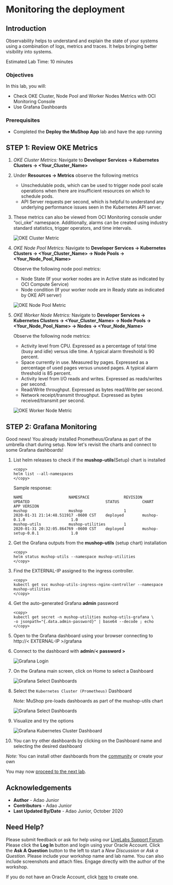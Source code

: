# Monitoring the deployment

## Introduction

Observability helps to understand and explain the state of your systems using a combination of logs, metrics and traces. It helps bringing better visibility into systems.

Estimated Lab Time: 10 minutes

### Objectives

In this lab, you will:

* Check OKE Cluster, Node Pool and Worker Nodes Metrics with OCI Monitoring Console
* Use Grafana Dashboards

### Prerequisites

* Completed the **Deploy the MuShop App** lab and have the app running

## **STEP 1**: Review OKE Metrics

1. *OKE Cluster Metrics:* Navigate to **Developer Services -> Kubernetes Clusters -> <Your_Cluster_Name>**

2. Under **Resources -> Metrics** observe the following metrics
   
      - Unschedulable pods, which can be used to trigger node pool scale operations when there are insufficient resources on which to schedule pods.
      - API Server requests per second, which is helpful to understand any underlying performance issues seen in the Kubernetes API server.

3. These metrics can also be viewed from OCI Monitoring console under “oci_oke” namespace. Additionally, alarms can be created using industry standard statistics, trigger operators, and time intervals.

    ![OKE Cluster Metric](images/cluster-metric.png)

4. *OKE Node Pool Metrics:* Navigate to **Developer Services -> Kubernetes Clusters -> <Your_Cluster_Name> -> Node Pools -> <Your_Node_Pool_Name>**

    Observe the following node pool metrics:

    * Node State (If your worker nodes are in Active state as indicated by OCI Compute Service)
    * Node condition (If your worker node are in Ready state as indicated by OKE API server)

    ![OKE Node Pool Metric](images/node-pool-metric.png)

5. *OKE Worker Node Metrics:* Navigate to **Developer Services -> Kubernetes Clusters -> <Your_Cluster_Name> -> Node Pools -> <Your_Node_Pool_Name> -> Nodes -> <Your_Node_Name>**

    Observe the following node metrics:

    * Activity level from CPU. Expressed as a percentage of total time (busy and idle) versus idle time. A typical alarm threshold is 90 percent.
    * Space currently in use. Measured by pages. Expressed as a percentage of used pages versus unused pages. A typical alarm threshold is 85 percent.
    * Activity level from I/O reads and writes. Expressed as reads/writes per second.
    * Read/Write throughput. Expressed as bytes read/Write per second.
    * Network receipt/transmit throughput. Expressed as bytes received/transmit per second.

    ![OKE Worker Node Metric](images/node-metric.png)

## **STEP 2**: Grafana Monitoring

Good news! You already installed Prometheus/Grafana as part of the umbrella chart during setup. Now let's revisit the charts and connect to some Grafana dashboards!

1. List helm releases to check if the **mushop-utils**(Setup) chart is installed

    ````shell
    <copy>
    helm list --all-namespaces
    </copy>
    ````

    Sample response:

    ````shell
    NAME                    NAMESPACE               REVISION        UPDATED                                 STATUS          CHART                           APP VERSION
    mushop                  mushop                  1               2020-01-31 21:14:48.511917 -0600 CST    deployed        mushop-0.1.0                    1.0
    mushop-utils            mushop-utilities        1               2020-01-31 20:32:05.864769 -0600 CST    deployed        mushop-setup-0.0.1              1.0
    ````

2. Get the Grafana outputs from the **mushop-utils** (setup chart) installation

    ````shell
    <copy>
    helm status mushop-utils --namespace mushop-utilities
    </copy>
    ````

3. Find the EXTERNAL-IP assigned to the ingress controller.

    ````shell
    <copy>
    kubectl get svc mushop-utils-ingress-nginx-controller --namespace mushop-utilities
    </copy>
    ````

4. Get the auto-generated Grafana **admin** password

    ````shell
    <copy>
    kubectl get secret -n mushop-utilities mushop-utils-grafana \
    -o jsonpath="{.data.admin-password}" | base64 --decode ; echo
    </copy>
    ````

5. Open to the Grafana dashboard using your browser connecting to http://< EXTERNAL-IP >/grafana

6. Connect to the dashboard with **admin**/**< password >**

    ![Grafana Login](images/grafana-login.png)

7. On the Grafana main screen, click on Home to select a Dashboard

    ![Grafana Select Dashboards](images/grafana-select-dashboards.png)

1. Select the `Kubernetes Cluster (Prometheus)` Dashboard

    *Note:* MuShop pre-loads dashboards as part of the mushop-utils chart

    ![Grafana Select Dashboards](images/grafana-loaded-dashboards.png)

1. Visualize and try the options

    ![Grafana Kubernetes Cluster Dashboard](images/grafana-cluster-dashboard.png)

1. You can try other dashboards by clicking on the Dashboard name and selecting the desired dashboard

*Note:* You can install other dashboards from the [community](https://grafana.com/grafana/dashboards?dataSource=prometheus) or create your own

You may now [proceed to the next lab](#next).

## Acknowledgements

* **Author** - Adao Junior
* **Contributors** - Adao Junior
* **Last Updated By/Date** - Adao Junior, October 2020

## Need Help?

Please submit feedback or ask for help using our [LiveLabs Support Forum](https://community.oracle.com/tech/developers/categories/livelabsdiscussions). Please click the **Log In** button and login using your Oracle Account. Click the **Ask A Question** button to the left to start a *New Discussion* or *Ask a Question*.  Please include your workshop name and lab name.  You can also include screenshots and attach files.  Engage directly with the author of the workshop.

If you do not have an Oracle Account, click [here](https://profile.oracle.com/myprofile/account/create-account.jspx) to create one.
